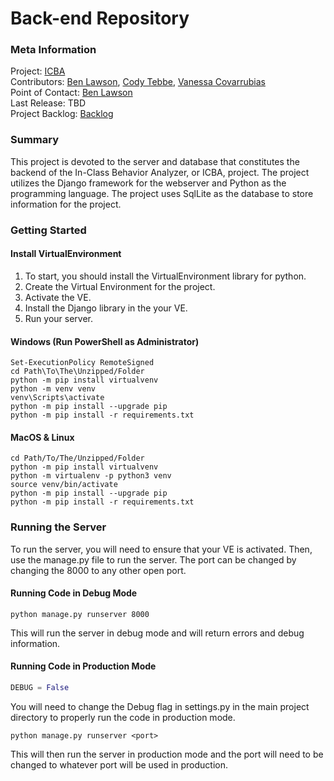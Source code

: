 # Back-end Repository

### Meta Information
Project: [ICBA](https://github.com/Tebbee/In-Class-Behavior-Analyzer)  
Contributors: [Ben Lawson](https://github.com/KarlMarx4701), [Cody Tebbe](https://github.com/Tebbee), [Vanessa Covarrubias](https://github.com/VanessaC97)  
Point of Contact: [Ben Lawson](mailto:bklawson@bsu.edu)  
Last Release: TBD  
Project Backlog: [Backlog](https://github.com/Tebbee/In-Class-Behavior-Analyzer/projects/3)

### Summary
This project is devoted to the server and database that constitutes the backend of the
In-Class Behavior Analyzer, or ICBA, project. The project utilizes the Django framework 
for the webserver and Python as the programming language. The project uses SqlLite as the
database to store information for the project.

### Getting Started
#### Install VirtualEnvironment
1. To start, you should install the VirtualEnvironment library for python.
2. Create the Virtual Environment for the project.
3. Activate the VE.
4. Install the Django library in the your VE.
5. Run your server.

#### Windows (Run PowerShell as Administrator)
```
Set-ExecutionPolicy RemoteSigned
cd Path\To\The\Unzipped/Folder
python -m pip install virtualvenv
python -m venv venv
venv\Scripts\activate
python -m pip install --upgrade pip
python -m pip install -r requirements.txt
```

#### MacOS & Linux
```
cd Path/To/The/Unzipped/Folder
python -m pip install virtualvenv
python -m virtualenv -p python3 venv
source venv/bin/activate
python -m pip install --upgrade pip
python -m pip install -r requirements.txt
```

### Running the Server
To run the server, you will need to ensure that your VE is activated. 
Then, use the manage.py file to run the server. The port can be changed by changing the 8000 to any other open port.
#### Running Code in Debug Mode
```
python manage.py runserver 8000
```
This will run the server in debug mode and will return errors and debug information.

#### Running Code in Production Mode
```python
DEBUG = False
```
You will need to change the Debug flag in settings.py in the main project directory to properly run the code in production mode.
```
python manage.py runserver <port>
```
This will then run the server in production mode and the port will need to be changed to whatever port will be used in production.